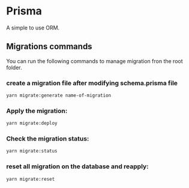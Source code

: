 # Prisma

A simple to use ORM.

## Migrations commands

You can run the following commands to manage migration fron the root folder.

### create a migration file after modifying schema.prisma file

```bash
yarn migrate:generate name-of-migration
```

### Apply the migration:

```bash
yarn migrate:deploy
```

### Check the migration status:

```bash
yarn migrate:status
```

### reset all migration on the database and reapply:

```bash
yarn migrate:reset
```
